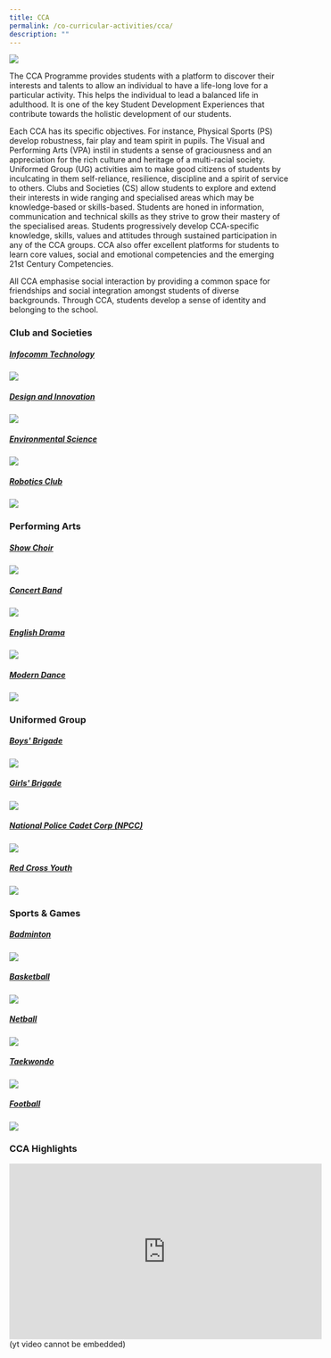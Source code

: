 ```yaml
---
title: CCA
permalink: /co-curricular-activities/cca/
description: ""
---
```

![](/images/CCA/CCA%20Leaders/2022%20CCA%20Leaders-3.jpg)

The CCA Programme provides students with a platform to discover their interests and talents to allow an individual to have a life-long love for a particular activity. This helps the individual to lead a balanced life in adulthood. It is one of the key Student Development Experiences that contribute towards the holistic development of our students. 

Each CCA has its specific objectives. For instance, Physical Sports (PS) develop robustness, fair play and team spirit in pupils. The Visual and Performing Arts (VPA) instil in students a sense of graciousness and an appreciation for the rich culture and heritage of a multi-racial society. Uniformed Group (UG) activities aim to make good citizens of students by inculcating in them self-reliance, resilience, discipline and a spirit of service to others. Clubs and Societies (CS) allow students to explore and extend their interests in wide ranging and specialised areas which may be knowledge-based or skills-based. Students are honed in information, communication and technical skills as they strive to grow their mastery of the specialised areas. Students progressively develop CCA-specific knowledge, skills, values and attitudes through sustained participation in any of the CCA groups. CCA also offer excellent platforms for students to learn core values, social and emotional competencies and the emerging 21st Century Competencies. 

All CCA emphasise social interaction by providing a common space for friendships and social integration amongst students of diverse backgrounds. Through CCA, students develop a sense of identity and belonging to the school.

### Club and Societies

##### **[Infocomm Technology](/co-curricular-activities/Clubs-and-Societies/infocomm-technology/)**
![](/images/CCA/2022%20Infocomm%20Formal.jpg)

##### **[Design and Innovation](/co-curricular-activities/Clubs-and-Societies/design-and-innovation/)**
![](/images/CCA/2022%20Design%20n%20Innovation%20Formal.jpg)

##### **[Environmental Science ](/co-curricular-activities/Clubs-and-Societies/environmental-science/)**
![](/images/CCA/2022%20Environmental%20Science%20Formal.jpg)

##### **[Robotics Club](/co-curricular-activities/Clubs-and-Societies/robotics-club/)**
![](/images/CCA/2022%20Robotics%20Formal.jpg)


### Performing Arts

##### **[Show Choir](/co-curricular-activities/Performing-Arts/choir/)**
![](/images/CCA/2022%20Show%20Choir%20Formal.jpg)

##### **[Concert Band](/co-curricular-activities/Performing-Arts/concert-band/)**
![](/images/CCA/2022%20Concert%20Band%20Formal.jpg)

##### **[English Drama](/co-curricular-activities/Performing-Arts/english-drama/)**
![](/images/CCA/2022%20English%20Drama%20Formal.jpg)

##### **[Modern Dance](/co-curricular-activities/Performing-Arts/modern-dance/)**
![](/images/CCA/2022%20Modern%20Dance%20Formal.jpg)

### Uniformed Group

##### **[Boys' Brigade](/co-curricular-activities/Uniformed-Groups/boys-brigade/)**
![](/images/CCA/2022%20Boys%20Brigade%20Formal.jpg)

##### **[Girls' Brigade](/co-curricular-activities/Uniformed-Groups/girls-brigade/)**
![](/images/CCA/2022%20Girls%20Brigade%20Formal.jpg)

##### **[National Police Cadet Corp (NPCC)](/co-curricular-activities/Uniformed-Groups/npcc/)**
![](/images/CCA/2022%20NPCC%20Formal.jpg)

##### **[Red Cross Youth](/co-curricular-activities/red-cross/)**
![](/images/CCA/2022%20Red%20Cross%20Formal.jpg)

### Sports & Games

##### **[Badminton](/co-curricular-activities/Sports-and-Games/badminton/)**
![](/images/CCA/2022%20Badminton%20Formal.jpg)

##### **[Basketball](/co-curricular-activities/Sports-and-Games/basketball/)**
![](/images/CCA/2022%20Basketball%20Formal.jpg)

##### **[Netball](/co-curricular-activities/Sports-and-Games/netball/)**
![](/images/CCA/2022%20Netball%20Formal.jpg)

##### **[Taekwondo](/co-curricular-activities/Sports-and-Games/taekwondo/)**
![](/images/CCA/2022%20Taekwondo%20Formal.jpg)

##### **[Football](/co-curricular-activities/Sports-and-Games/football/)**
![](/images/CCA/2022%20Football%20Formal.jpg)

### CCA Highlights

<iframe width="560" height="315" src="https://www.youtube.com/embed/7qrqtHoB-aQ" title="YouTube video player" frameborder="0" allow="accelerometer; autoplay; clipboard-write; encrypted-media; gyroscope; picture-in-picture; web-share" allowfullscreen></iframe>
(yt video cannot be embedded)